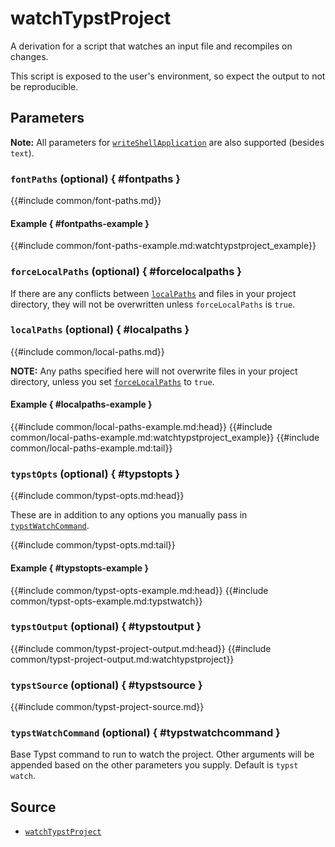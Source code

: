 # watchTypstProject

A derivation for a script that watches an input file and recompiles on changes.

This script is exposed to the user's environment, so expect the output to not be
reproducible.

## Parameters

**Note:** All parameters for [`writeShellApplication`][write-shell-application]
are also supported (besides `text`).

### `fontPaths` (optional) { #fontpaths }

{{#include common/font-paths.md}}

#### Example { #fontpaths-example }

{{#include common/font-paths-example.md:watchtypstproject_example}}

### `forceLocalPaths` (optional) { #forcelocalpaths }

<!-- markdownlint-disable link-fragments -->

If there are any conflicts between [`localPaths`](#localpaths) and files in your
project directory, they will not be overwritten unless `forceLocalPaths` is
`true`.

<!-- markdownlint-restore -->

### `localPaths` (optional) { #localpaths }

{{#include common/local-paths.md}}

<!-- markdownlint-disable link-fragments -->

**NOTE:** Any paths specified here will not overwrite files in your project
directory, unless you set [`forceLocalPaths`](#forcelocalpaths) to `true`.

<!-- markdownlint-restore -->

#### Example { #localpaths-example }

{{#include common/local-paths-example.md:head}}
{{#include common/local-paths-example.md:watchtypstproject_example}}
{{#include common/local-paths-example.md:tail}}

### `typstOpts` (optional) { #typstopts }

{{#include common/typst-opts.md:head}}

<!-- markdownlint-disable link-fragments -->

These are in addition to any options you manually pass in
[`typstWatchCommand`](#typstwatchcommand).

<!-- markdownlint-restore -->

{{#include common/typst-opts.md:tail}}

#### Example { #typstopts-example }

{{#include common/typst-opts-example.md:head}}
{{#include common/typst-opts-example.md:typstwatch}}

### `typstOutput` (optional) { #typstoutput }

{{#include common/typst-project-output.md:head}}
{{#include common/typst-project-output.md:watchtypstproject}}

### `typstSource` (optional) { #typstsource }

{{#include common/typst-project-source.md}}

### `typstWatchCommand` (optional) { #typstwatchcommand }

Base Typst command to run to watch the project. Other arguments will be appended
based on the other parameters you supply. Default is `typst watch`.

## Source

- [`watchTypstProject`](https://github.com/loqusion/typst.nix/blob/main/lib/watchTypstProject.nix)

[write-shell-application]: https://nixos.org/manual/nixpkgs/stable/#trivial-builder-writeShellApplication
